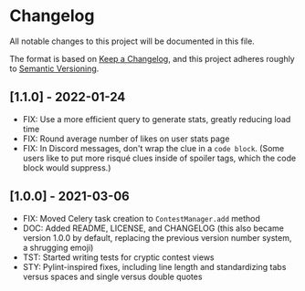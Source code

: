 # Changelog

All notable changes to this project will be documented in this file.

The format is based on [Keep a Changelog](https://keepachangelog.com/en/1.0.0/), and this project 
adheres roughly to [Semantic Versioning](https://semver.org/spec/v2.0.0.html).

## [1.1.0] - 2022-01-24

* FIX: Use a more efficient query to generate stats, greatly reducing load time
* FIX: Round average number of likes on user stats page
* FIX: In Discord messages, don't wrap the clue in a `code block`.  (Some users like to put more risqué clues inside of spoiler tags, which the code block would suppress.)

## [1.0.0] - 2021-03-06

* FIX: Moved Celery task creation to `ContestManager.add` method
* DOC: Added README, LICENSE, and CHANGELOG (this also became version 1.0.0 by default, replacing 
	the previous version number system, a shrugging emoji)
* TST: Started writing tests for cryptic contest views
* STY: Pylint-inspired fixes, including line length and standardizing tabs versus spaces and single 
	versus double quotes
